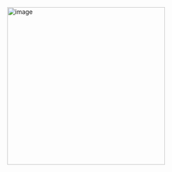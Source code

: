 <img width="362" alt="image" src="https://github.com/user-attachments/assets/534ca4b0-2a82-4a1c-8d1c-f5a3fa14b50e" />
